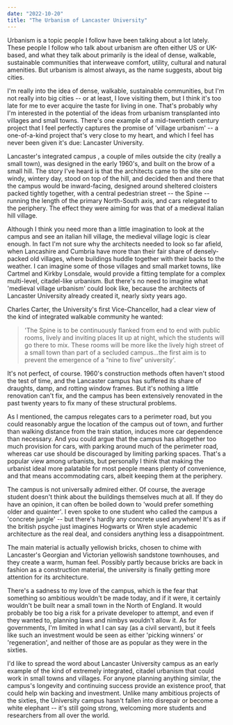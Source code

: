 ```yaml
---
date: "2022-10-20"
title: "The Urbanism of Lancaster University"
---
```


Urbanism is a topic people I follow have been talking about a lot lately. These people I follow who talk about urbanism are often either US or UK-based, and what they talk about primarily is the ideal of dense, walkable, sustainable communities that interweave comfort, utility, cultural and natural amenities. But urbanism is almost always, as the name suggests, about big cities.

I'm really into the idea of dense, walkable, sustainable communities, but I'm not really into big cities -- or at least, I love visiting them, but I think it's too late for me to ever acquire the taste for living in one. That's probably why I'm interested in the potential of the ideas from urbanism transplanted into villages and small towns. There's one example of a mid-twentieth century project that I feel perfectly captures the promise of 'village urbanism' -- a one-of-a-kind project that's very close to my heart, and which I feel has never been given it's due: Lancaster University.

Lancaster's integrated campus , a couple of miles outside the city (really a small town), was designed in the early 1960's, and built on the brow of a small hill. The story I've heard is that the architects came to the site one windy, wintery day, stood on top of the hill, and decided then and there that the campus would be inward-facing, designed around sheltered cloisters packed tightly together, with a central pedestrian street -- the Spine -- running the length of the primary North-South axis, and cars relegated to the periphery. The effect they were aiming for was that of a medieval italian hill village.

Although I think you need more than a little imagination to look at the campus and see an italian hill village, the medieval village logic is clear enough. In fact I'm not sure why the architects needed to look so far afield, when Lancashire and Cumbria have more than their fair share of densely-packed old villages, where buildings huddle together with their backs to the weather. I can imagine some of those villages and small market towns, like Cartmel and Kirkby Lonsdale, would provide a fitting template for a complex multi-level, citadel-like urbanism. But there's no need to imagine what 'medieval village urbanism' could look like, because the architects of Lancaster University already created it, nearly sixty years ago.

Charles Carter, the University's first Vice-Chancellor, had a clear view of the kind of integrated walkable community he wanted:

> 'The Spine is to be continuously flanked from end to end with public rooms, lively and inviting places lit up at night, which the students will go there to mix. These rooms will be more like the lively high street of a small town than part of a secluded campus…the first aim is to prevent the emergence of a “nine to five” university'.

It's not perfect, of course. 1960's construction methods often haven't stood the test of time, and the Lancaster campus has suffered its share of draughts, damp, and rotting window frames. But it's nothing a little renovation can't fix, and the campus has been extensively renovated in the past twenty years to fix many of these structural problems.

As I mentioned, the campus relegates cars to a perimeter road, but you could reasonably argue the location of the campus out of town, and further than walking distance from the train station, induces more car dependence than necessary. And you could argue that the campus has altogether too much provision for cars, with parking around much of the perimeter road, whereas car use should be discouraged by limiting parking spaces. That's a popular view among urbanists, but personally I think that making the urbanist ideal more palatable for most people means plenty of convenience, and that means accommodating cars, albeit keeping them at the periphery.

The campus is not universally admired either. Of course, the average student doesn't think about the buildings themselves much at all. If they do have an opinion, it can often be boiled down to 'would prefer something older and quainter'. I even spoke to one student who called the campus a 'concrete jungle' -- but there's hardly any concrete used anywhere! It's as if the british psyche just imagines Hogwarts or Wren style academic architecture as the real deal, and considers anything less a disappointment.

The main material is actually yellowish bricks, chosen to chime with Lancaster's Georgian and Victorian yellowish sandstone townhouses, and they create a warm, human feel. Possibly partly because bricks are back in fashion as a construction material, the university is finally getting more attention for its architecture.

There's a sadness to my love of the campus, which is the fear that something so ambitious wouldn't be made today, and if it were, it certainly wouldn't be built near a small town in the North of England. It would probably be too big a risk for a private developer to attempt, and even if they wanted to, planning laws and nimbys wouldn't allow it. As for governments, I'm limited in what I can say (as a civil servant), but it feels like such an investment would be seen as either 'picking winners' or 'regeneration', and neither of those are as popular as they were in the sixties.

I'd like to spread the word about Lancaster University campus as an early example of the kind of extremely integrated, citadel urbanism that could work in small towns and villages. For anyone planning anything similar, the campus's longevity and continuing success provide an existence proof, that could help win backing and investment. Unlike many ambitious projects of the sixties, the University campus hasn't fallen into disrepair or become a white elephant -- it's still going strong, welcoming more students and researchers from all over the world.